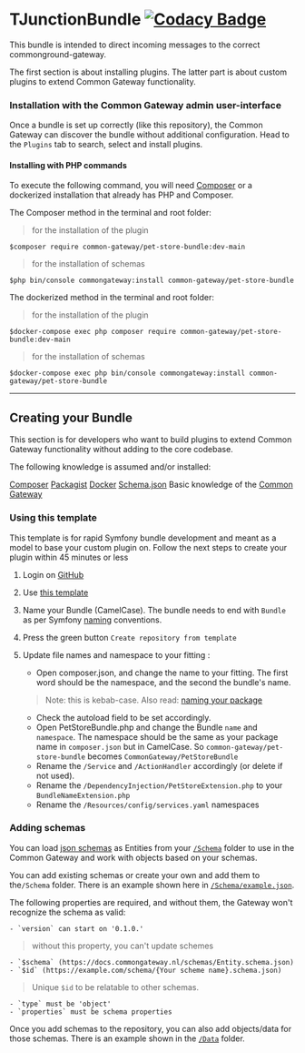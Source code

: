 # TJunctionBundle [![Codacy Badge](https://app.codacy.com/project/badge/Grade/980ea2efc85a427ea909518f29506ff6)](https://app.codacy.com/gh/CommonGateway/TJunctionBundle/dashboard?utm_source=gh\&utm_medium=referral\&utm_content=\&utm_campaign=Badge_grade)

This bundle is intended to direct incoming messages to the correct commonground-gateway.

The first section is about installing plugins. The latter part is about custom plugins to extend Common Gateway functionality.

### Installation with the Common Gateway admin user-interface

Once a bundle is set up correctly (like this repository), the Common Gateway can discover the bundle without additional configuration. Head to the `Plugins` tab to search, select and install plugins.

#### Installing with PHP commands

To execute the following command, you will need [Composer](https://getcomposer.org/download/) or a dockerized installation that already has PHP and Composer.

The Composer method in the terminal and root folder:

> for the installation of the plugin

`$composer require common-gateway/pet-store-bundle:dev-main`

> for the installation of schemas

`$php bin/console commongateway:install common-gateway/pet-store-bundle`

The dockerized method in the terminal and root folder:

> for the installation of the plugin

`$docker-compose exec php composer require common-gateway/pet-store-bundle:dev-main`

> for the installation of schemas

`$docker-compose exec php bin/console commongateway:install common-gateway/pet-store-bundle`

***

## Creating your Bundle

This section is for developers who want to build plugins to extend Common Gateway functionality without adding to the core codebase.

The following knowledge is assumed and/or installed:

[Composer](https://getcomposer.org/download/)
[Packagist](https://packagist.org/)
[Docker](https://www.docker.com/products/docker-desktop/)
[Schema.json](https://json-schema.org/)
Basic knowledge of the [Common Gateway](https://github.com/CommonGateway)

### Using this template

This template is for rapid Symfony bundle development and meant as a model to base your custom plugin on. Follow the next steps to create your plugin within 45 minutes or less

1. Login on [GitHub](https://github.com)
2. Use [this template](https://github.com/CommonGateway/PetStoreBundle/generate)
3. Name your Bundle (CamelCase). The bundle needs to end with `Bundle` as per Symfony [naming](https://symfony.com/doc/current/bundles/best_practices.html#bundles-naming-conventions) conventions.
4. Press the green button `Create repository from template`
5. Update file names and namespace to your fitting :

   * Open composer.json, and change the name to your fitting. The first word should be the namespace, and the second the bundle's name.

   > Note: this is kebab-case. Also read: [naming your package](https://packagist.org/about#naming-your-package)

   * Check the autoload field to be set accordingly.
   * Open PetStoreBundle.php and change the Bundle `name` and `namespace`. The namespace should be the same as your package name in `composer.json` but in CamelCase. So `common-gateway/pet-store-bundle` becomes `CommonGateway/PetStoreBundle`
   * Rename the `/Service` and `/ActionHandler` accordingly (or delete if not used).
   * Rename the `/DependencyInjection/PetStoreExtension.php` to your `BundleNameExtension.php`
   * Rename the `/Resources/config/services.yaml` namespaces

### Adding schemas

You can load [json schemas](https://json-schema.org/learn/getting-started-step-by-step.html#starting-the-schema) as Entities from your [`/Schema`](https://github.com/CommonGateway/PetStoreBundle/tree/main/Schema) folder to use in the Common Gateway and work with objects based on your schemas.

You can add existing schemas or create your own and add them to the`/Schema` folder. There is an example shown here in [`/Schema/example.json`](https://github.com/CommonGateway/PetStoreBundle/blob/main/Schema/example.json).

The following properties are required, and without them, the Gateway won't recognize the schema as valid:

```
- `version` can start on '0.1.0.' 
```

> without this property, you can't update schemes

```
- `$schema` (https://docs.commongateway.nl/schemas/Entity.schema.json)
- `$id` (https://example.com/schema/{Your scheme name}.schema.json)
```

> Unique `$id` to be relatable to other schemas.

```
- `type` must be 'object'
- `properties` must be schema properties
```

Once you add schemas to the repository, you can also add objects/data for those schemas. There is an example shown in the [`/Data`](https://github.com/CommonGateway/PetStoreBundle/tree/main/Data) folder.
